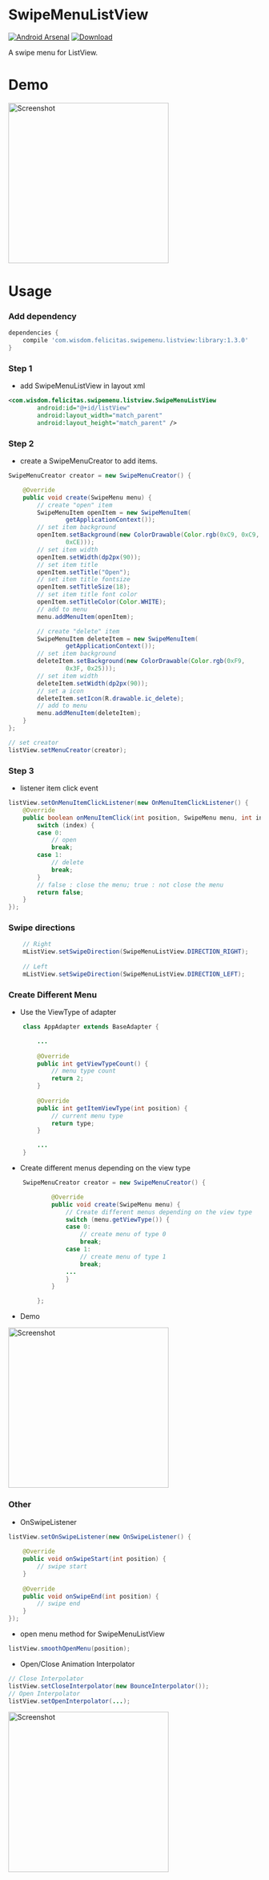 SwipeMenuListView
=================
[![Android Arsenal](https://img.shields.io/badge/Android%20Arsenal-SwipeMenuListView-brightgreen.svg?style=flat)](https://android-arsenal.com/details/1/912)
[ ![Download](https://api.bintray.com/packages/baoyongzhang/maven/SwipeMenuListView/images/download.svg) ](https://bintray.com/baoyongzhang/maven/SwipeMenuListView/_latestVersion)

A swipe menu for ListView.

# Demo
<p>
   <img src="https://raw.githubusercontent.com/baoyongzhang/SwipeMenuListView/master/demo.gif" width="320" alt="Screenshot"/>
</p>

# Usage

### Add dependency

```groovy
dependencies {
    compile 'com.wisdom.felicitas.swipemenu.listview:library:1.3.0'
}
```

### Step 1

* add SwipeMenuListView in layout xml

```xml
<com.wisdom.felicitas.swipemenu.listview.SwipeMenuListView
        android:id="@+id/listView"
        android:layout_width="match_parent"
        android:layout_height="match_parent" />
```

### Step 2

* create a SwipeMenuCreator to add items.

```java
SwipeMenuCreator creator = new SwipeMenuCreator() {

	@Override
	public void create(SwipeMenu menu) {
		// create "open" item
		SwipeMenuItem openItem = new SwipeMenuItem(
				getApplicationContext());
		// set item background
		openItem.setBackground(new ColorDrawable(Color.rgb(0xC9, 0xC9,
				0xCE)));
		// set item width
		openItem.setWidth(dp2px(90));
		// set item title
		openItem.setTitle("Open");
		// set item title fontsize
		openItem.setTitleSize(18);
		// set item title font color
		openItem.setTitleColor(Color.WHITE);
		// add to menu
		menu.addMenuItem(openItem);

		// create "delete" item
		SwipeMenuItem deleteItem = new SwipeMenuItem(
				getApplicationContext());
		// set item background
		deleteItem.setBackground(new ColorDrawable(Color.rgb(0xF9,
				0x3F, 0x25)));
		// set item width
		deleteItem.setWidth(dp2px(90));
		// set a icon
		deleteItem.setIcon(R.drawable.ic_delete);
		// add to menu
		menu.addMenuItem(deleteItem);
	}
};

// set creator
listView.setMenuCreator(creator);
```

### Step 3

* listener item click event

```java
listView.setOnMenuItemClickListener(new OnMenuItemClickListener() {
	@Override
	public boolean onMenuItemClick(int position, SwipeMenu menu, int index) {
		switch (index) {
		case 0:
			// open
			break;
		case 1:
			// delete
			break;
		}
		// false : close the menu; true : not close the menu
		return false;
	}
});
```

### Swipe directions

```java
	// Right
	mListView.setSwipeDirection(SwipeMenuListView.DIRECTION_RIGHT);
	
	// Left
	mListView.setSwipeDirection(SwipeMenuListView.DIRECTION_LEFT);
```

### Create Different Menu

* Use the ViewType of adapter

```java
	class AppAdapter extends BaseAdapter {

		...
		
		@Override
		public int getViewTypeCount() {
			// menu type count
			return 2;
		}
		
		@Override
		public int getItemViewType(int position) {
			// current menu type
			return type;
		}

		...
	}
```

* Create different menus depending on the view type

```java
	SwipeMenuCreator creator = new SwipeMenuCreator() {

			@Override
			public void create(SwipeMenu menu) {
				// Create different menus depending on the view type
				switch (menu.getViewType()) {
				case 0:
					// create menu of type 0
					break;
				case 1:
					// create menu of type 1
					break;
				...
				}
			}

		};
```

* Demo

<p>

<img src="https://raw.githubusercontent.com/baoyongzhang/SwipeMenuListView/master/demo3.gif" width="320" alt="Screenshot"/>
</p>

### Other

* OnSwipeListener

```java
listView.setOnSwipeListener(new OnSwipeListener() {
			
	@Override
	public void onSwipeStart(int position) {
		// swipe start
	}
	
	@Override
	public void onSwipeEnd(int position) {
		// swipe end
	}
});
```

* open menu method for SwipeMenuListView

```java
listView.smoothOpenMenu(position);
```

* Open/Close Animation Interpolator

```java
// Close Interpolator
listView.setCloseInterpolator(new BounceInterpolator());
// Open Interpolator
listView.setOpenInterpolator(...);
```  
  

<p>
   <img src="demo2.gif" width="320" alt="Screenshot"/>
</p>
